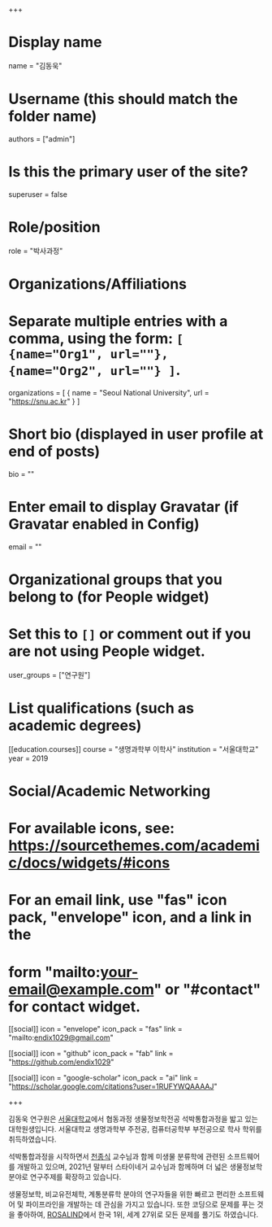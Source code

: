 +++

# Display name
name = "김동욱"

# Username (this should match the folder name)
authors = ["admin"]

# Is this the primary user of the site?
superuser = false

# Role/position
role = "박사과정"

# Organizations/Affiliations
#   Separate multiple entries with a comma, using the form: `[ {name="Org1", url=""}, {name="Org2", url=""} ]`.
organizations = [ { name = "Seoul National University", url = "https://snu.ac.kr" } ]

# Short bio (displayed in user profile at end of posts)
bio = ""

# Enter email to display Gravatar (if Gravatar enabled in Config)
email = ""

# Organizational groups that you belong to (for People widget)
#   Set this to `[]` or comment out if you are not using People widget.
user_groups = ["연구원"]

# List qualifications (such as academic degrees)

[[education.courses]]
  course = "생명과학부 이학사"
  institution = "서울대학교"
  year = 2019
  
# Social/Academic Networking
# For available icons, see: https://sourcethemes.com/academic/docs/widgets/#icons
#   For an email link, use "fas" icon pack, "envelope" icon, and a link in the
#   form "mailto:your-email@example.com" or "#contact" for contact widget.

[[social]]
  icon = "envelope"
  icon_pack = "fas"
  link = "mailto:endix1029@gmail.com"
  
[[social]]
  icon = "github"
  icon_pack = "fab"
  link = "https://github.com/endix1029"
  
[[social]]
  icon = "google-scholar"
  icon_pack = "ai"
  link = "https://scholar.google.com/citations?user=1RUFYWQAAAAJ"

+++

김동욱 연구원은 [서울대학교](http://ipbi.snu.ac.kr)에서 협동과정 생물정보학전공 석박통합과정을 밟고 있는 대학원생입니다. 서울대학교 생명과학부 주전공, 컴퓨터공학부 부전공으로 학사 학위를 취득하였습니다.

석박통합과정을 시작하면서 [천종식](https://help.ezbiocloud.net/staff-jon-jongsik-chun-korean/) 교수님과 함께 미생물 분류학에 관련된 소프트웨어를 개발하고 있으며, 2021년 말부터 스타이네거 교수님과 함께하며 더 넓은 생물정보학 분야로 연구주제를 확장하고 있습니다.

생물정보학, 비교유전체학, 계통분류학 분야의 연구자들을 위한 빠르고 편리한 소프트웨어 및 파이프라인을 개발하는 데 관심을 가지고 있습니다. 또한 코딩으로 문제를 푸는 것을 좋아하여, [ROSALIND](https://rosalind.info/users/endix1029/)에서 한국 1위, 세계 27위로 모든 문제를 풀기도 하였습니다.
